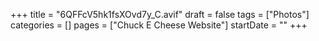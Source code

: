 +++
title = "6QFFcV5hk1fsXOvd7y_C.avif"
draft = false
tags = ["Photos"]
categories = []
pages = ["Chuck E Cheese Website"]
startDate = ""
+++
